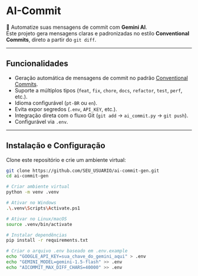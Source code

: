 # AI-Commit

🚀 Automatize suas mensagens de commit com **Gemini AI**.  
Este projeto gera mensagens claras e padronizadas no estilo **Conventional Commits**, direto a partir do `git diff`.

---

##  Funcionalidades
- Geração automática de mensagens de commit no padrão [Conventional Commits](https://www.conventionalcommits.org/).
- Suporte a múltiplos tipos (`feat`, `fix`, `chore`, `docs`, `refactor`, `test`, `perf`, etc.).
- Idioma configurável (`pt-BR` ou `en`).
- Evita expor segredos (`.env`, `API_KEY`, etc.).
- Integração direta com o fluxo Git (`git add` → `ai_commit.py` → `git push`).
- Configurável via `.env`.

---

##  Instalação e Configuração

Clone este repositório e crie um ambiente virtual:

```bash
git clone https://github.com/SEU_USUARIO/ai-commit-gen.git
cd ai-commit-gen

# Criar ambiente virtual
python -m venv .venv

# Ativar no Windows
.\.venv\Scripts\Activate.ps1

# Ativar no Linux/macOS
source .venv/bin/activate

# Instalar dependências
pip install -r requirements.txt

# Criar o arquivo .env baseado em .env.example
echo "GOOGLE_API_KEY=sua_chave_do_gemini_aqui" > .env
echo "GEMINI_MODEL=gemini-1.5-flash" >> .env
echo "AICOMMIT_MAX_DIFF_CHARS=40000" >> .env